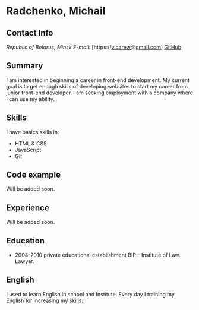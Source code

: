 # Radchenko, Michail

## Contact Info
*Republic of Belarus, Minsk*
*E-mail:*     [https://vicarew@gmail.com]
[GitHub](https://github.com/MigeM)

## Summary
I am interested in beginning a career in front-end development. My current goal is to get enough skills of developing websites to start my career from junior front-end developer. 
I am seeking employment with a company where I can use my ability.

## Skills

I have basics skills in:
* HTML & CSS
* JavaScript
* Git

## Code example
Will be added soon.

## Experience

Will be added soon.

## Education

* 2004-2010 private educational establishment BIP – Institute of Law. Lawyer.



## English

I used to learn English in school and Institute. Every day I training my English for increasing my skills.